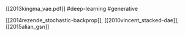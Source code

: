 [[2013kingma_vae.pdf]]
#deep-learning #generative

[[2014rezende_stochastic-backprop]], [[2010vincent_stacked-dae]], [[2015alian_gsn]]


